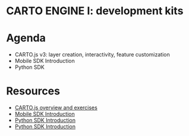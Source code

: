 CARTO ENGINE I: development kits
=======================================

# Agenda

* CARTO.js v3: layer creation, interactivity, feature customization
* Mobile SDK Introduction
* Python SDK

# Resources

* [CARTO.js overview and exercises](exercises/cartojs.md)
* [Mobile SDK Introduction](https://docs.google.com/a/cartodb.com/presentation/d/1RiNcVhPrUtCs4IMUqnkfwcHp9eK1mxmPCQxQfxpyHOU/edit?usp=sharing)
* [Python SDK Introduction](https://drive.google.com/open?id=1W7EUD7lezMyHVG_Gse0ZA808SZk3NBMoSaHt468LokM)
* [Python SDK Introduction](exercises/python_SDK/Python_SDK.ipynb)
